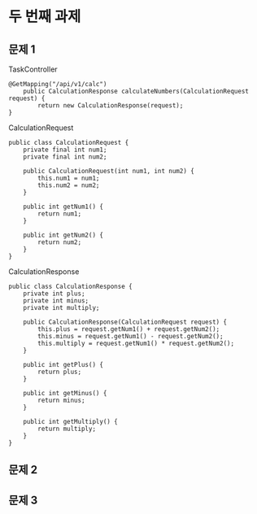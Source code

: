 # 두 번째 과제
## 문제 1
TaskController

    @GetMapping("/api/v1/calc")
        public CalculationResponse calculateNumbers(CalculationRequest request) {
            return new CalculationResponse(request);
    }

CalculationRequest

    public class CalculationRequest {
        private final int num1;
        private final int num2;

        public CalculationRequest(int num1, int num2) {
            this.num1 = num1;
            this.num2 = num2;
        }

        public int getNum1() {
            return num1;
        }

        public int getNum2() {
            return num2;
        }
    }

CalculationResponse

    public class CalculationResponse {
        private int plus;
        private int minus;
        private int multiply;

        public CalculationResponse(CalculationRequest request) {
            this.plus = request.getNum1() + request.getNum2();
            this.minus = request.getNum1() - request.getNum2();
            this.multiply = request.getNum1() * request.getNum2();
        }

        public int getPlus() {
            return plus;
        }

        public int getMinus() {
            return minus;
        }

        public int getMultiply() {
            return multiply;
        }
    }



## 문제 2


## 문제 3
